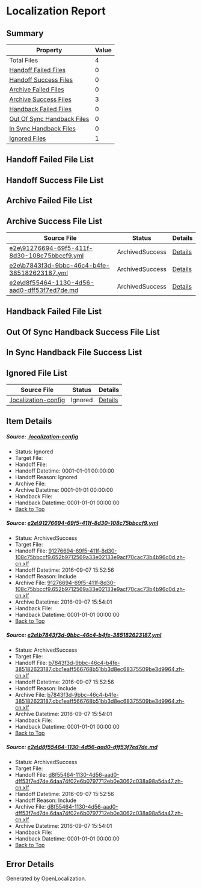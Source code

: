 # <a name='report-top'></a> Localization Report

## Summary
 Property | Value 
 -------- | ----- 
 Total Files | 4
[ Handoff Failed Files ](#handoff-failed-list)| 0
[ Handoff Success Files ](#handoff-success-list)| 0
[ Archive Failed Files ](#archive-failed-list)| 0
[ Archive Success Files ](#archive-success-list)| 3
[ Handback Failed Files ](#handback-failed-list)| 0
[ Out Of Sync Handback Files ](#outofsync-handback-success-list)| 0
[ In Sync Handback Files ](#insync-handback-success-list)| 0
[ Ignored Files ](#ignored-list)| 1

## <a name='handoff-failed-list'></a> Handoff Failed File List

## <a name='handoff-success-list'></a> Handoff Success File List

## <a name='archive-failed-list'></a> Archive Failed File List

## <a name='archive-success-list'></a> Archive Success File List
 Source File | Status | Details 
 ----------- | ------ | ------- 
 [e2e\91276694-69f5-411f-8d30-108c75bbccf9.yml](https://github.com/OpenLocalizationTestOrg/ol-test0/blob/ac5629b2142fbcf5e8bad4e5f7421299886fc4a4/e2e/91276694-69f5-411f-8d30-108c75bbccf9.yml) | ArchivedSuccess | [Details](#fb490d04a571d87748f2ca8d2a5b9a49cfbb880c1)
 [e2e\b7843f3d-9bbc-46c4-b4fe-385182623187.yml](https://github.com/OpenLocalizationTestOrg/ol-test0/blob/ac5629b2142fbcf5e8bad4e5f7421299886fc4a4/e2e/b7843f3d-9bbc-46c4-b4fe-385182623187.yml) | ArchivedSuccess | [Details](#ae456abfbbc42fcca85ce000dbd059b78375b16d2)
 [e2e\d8f55464-1130-4d56-aad0-dff53f7ed7de.md](https://github.com/OpenLocalizationTestOrg/ol-test0/blob/ac5629b2142fbcf5e8bad4e5f7421299886fc4a4/e2e/d8f55464-1130-4d56-aad0-dff53f7ed7de.md) | ArchivedSuccess | [Details](#2e7169044182234147ed96f281e2fd5a0b3b7d263)

## <a name='handback-failed-list'></a> Handback Failed File List

## <a name='outofsync-handback-success-list'></a> Out Of Sync Handback Success File List

## <a name='insync-handback-success-list'></a> In Sync Handback File Success List

## <a name='ignored-list'></a> Ignored File List
 Source File | Status | Details 
 ----------- | ------ | ------- 
 [.localization-config](https://github.com/OpenLocalizationTestOrg/ol-test0/blob/ac5629b2142fbcf5e8bad4e5f7421299886fc4a4/.localization-config) | Ignored | [Details](#c268a05ecaa7ec85942ed632c29928ee5bd6da8d0)

## Item Details
##### <a name='c268a05ecaa7ec85942ed632c29928ee5bd6da8d0'></a> Source: [.localization-config](https://github.com/OpenLocalizationTestOrg/ol-test0/blob/ac5629b2142fbcf5e8bad4e5f7421299886fc4a4/.localization-config)
* Status: Ignored
* Target File: 
* Handoff File: 
* Handoff Datetime: 0001-01-01 00:00:00
* Handoff Reason: Ignored
* Archive File: 
* Archive Datetime: 0001-01-01 00:00:00
* Handback File: 
* Handback Datetime: 0001-01-01 00:00:00
* [Back to Top](#report-top)

##### <a name='fb490d04a571d87748f2ca8d2a5b9a49cfbb880c1'></a> Source: [e2e\91276694-69f5-411f-8d30-108c75bbccf9.yml](https://github.com/OpenLocalizationTestOrg/ol-test0/blob/ac5629b2142fbcf5e8bad4e5f7421299886fc4a4/e2e/91276694-69f5-411f-8d30-108c75bbccf9.yml)
* Status: ArchivedSuccess
* Target File: 
* Handoff File: [91276694-69f5-411f-8d30-108c75bbccf9.652b9712569a33e02133e9acf70cac73b4b96c0d.zh-cn.xlf](https://github.com/OpenLocalizationTestOrg/ol-test0-handoff/blob/74df969a4c867b96050e1deb47e08596aaf3aa49/ol-handoff/OpenLocalizationTestOrg/ol-test0-zhcn/yuwzho/ht/91276694-69f5-411f-8d30-108c75bbccf9.652b9712569a33e02133e9acf70cac73b4b96c0d.zh-cn.xlf)
* Handoff Datetime: 2016-09-07 15:52:56
* Handoff Reason: Include
* Archive File: [91276694-69f5-411f-8d30-108c75bbccf9.652b9712569a33e02133e9acf70cac73b4b96c0d.zh-cn.xlf](https://github.com/OpenLocalizationTestOrg/ol-test0-handoff/blob/3a521b5c7122dd85b7812a5978fbc776636c5a15/ol-archive/OpenLocalizationTestOrg/ol-test0-zhcn/yuwzho/ht/91276694-69f5-411f-8d30-108c75bbccf9.652b9712569a33e02133e9acf70cac73b4b96c0d.zh-cn.xlf)
* Archive Datetime: 2016-09-07 15:54:01
* Handback File: 
* Handback Datetime: 0001-01-01 00:00:00
* [Back to Top](#report-top)

##### <a name='ae456abfbbc42fcca85ce000dbd059b78375b16d2'></a> Source: [e2e\b7843f3d-9bbc-46c4-b4fe-385182623187.yml](https://github.com/OpenLocalizationTestOrg/ol-test0/blob/ac5629b2142fbcf5e8bad4e5f7421299886fc4a4/e2e/b7843f3d-9bbc-46c4-b4fe-385182623187.yml)
* Status: ArchivedSuccess
* Target File: 
* Handoff File: [b7843f3d-9bbc-46c4-b4fe-385182623187.cbc1eaff566768b51bb3d8ec68375509be3d9964.zh-cn.xlf](https://github.com/OpenLocalizationTestOrg/ol-test0-handoff/blob/74df969a4c867b96050e1deb47e08596aaf3aa49/ol-handoff/OpenLocalizationTestOrg/ol-test0-zhcn/yuwzho/ht/b7843f3d-9bbc-46c4-b4fe-385182623187.cbc1eaff566768b51bb3d8ec68375509be3d9964.zh-cn.xlf)
* Handoff Datetime: 2016-09-07 15:52:56
* Handoff Reason: Include
* Archive File: [b7843f3d-9bbc-46c4-b4fe-385182623187.cbc1eaff566768b51bb3d8ec68375509be3d9964.zh-cn.xlf](https://github.com/OpenLocalizationTestOrg/ol-test0-handoff/blob/3a521b5c7122dd85b7812a5978fbc776636c5a15/ol-archive/OpenLocalizationTestOrg/ol-test0-zhcn/yuwzho/ht/b7843f3d-9bbc-46c4-b4fe-385182623187.cbc1eaff566768b51bb3d8ec68375509be3d9964.zh-cn.xlf)
* Archive Datetime: 2016-09-07 15:54:01
* Handback File: 
* Handback Datetime: 0001-01-01 00:00:00
* [Back to Top](#report-top)

##### <a name='2e7169044182234147ed96f281e2fd5a0b3b7d263'></a> Source: [e2e\d8f55464-1130-4d56-aad0-dff53f7ed7de.md](https://github.com/OpenLocalizationTestOrg/ol-test0/blob/ac5629b2142fbcf5e8bad4e5f7421299886fc4a4/e2e/d8f55464-1130-4d56-aad0-dff53f7ed7de.md)
* Status: ArchivedSuccess
* Target File: 
* Handoff File: [d8f55464-1130-4d56-aad0-dff53f7ed7de.6daa74f02e6b0797712eb0e3062c038a98a5da47.zh-cn.xlf](https://github.com/OpenLocalizationTestOrg/ol-test0-handoff/blob/74df969a4c867b96050e1deb47e08596aaf3aa49/ol-handoff/OpenLocalizationTestOrg/ol-test0-zhcn/yuwzho/ht/d8f55464-1130-4d56-aad0-dff53f7ed7de.6daa74f02e6b0797712eb0e3062c038a98a5da47.zh-cn.xlf)
* Handoff Datetime: 2016-09-07 15:52:56
* Handoff Reason: Include
* Archive File: [d8f55464-1130-4d56-aad0-dff53f7ed7de.6daa74f02e6b0797712eb0e3062c038a98a5da47.zh-cn.xlf](https://github.com/OpenLocalizationTestOrg/ol-test0-handoff/blob/3a521b5c7122dd85b7812a5978fbc776636c5a15/ol-archive/OpenLocalizationTestOrg/ol-test0-zhcn/yuwzho/ht/d8f55464-1130-4d56-aad0-dff53f7ed7de.6daa74f02e6b0797712eb0e3062c038a98a5da47.zh-cn.xlf)
* Archive Datetime: 2016-09-07 15:54:01
* Handback File: 
* Handback Datetime: 0001-01-01 00:00:00
* [Back to Top](#report-top)


## Error Details

Generated by OpenLocalization.
